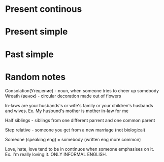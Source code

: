 # Present continous
# Present simple
# Past simple


# Random notes
Consolation(Утешение) - noun, when someone tries to cheer up somebody 
Wreath (венок) - circular decoration made out of flowers

In-laws are your husbands's or wife's family or your children's husbands and wives.
Ex. My husbund's mother is mother in-law for me

Half siblings - siblings from one different parrent and one common parent

Step relative - someone you get from a new marriage (not biological)

Someone (speaking eng) = somebody (written eng more common)

Love, hate, love tend to be in continuos when someone emphasises on it. 
Ex. I'm really loving it.
ONLY INFORMAL ENGLISH.
